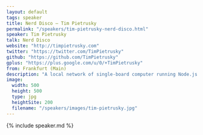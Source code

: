 ```yaml
---
layout: default
tags: speaker
title: Nerd Disco – Tim Pietrusky
permalink: "/speakers/tim-pietrusky-nerd-disco.html"
speaker: Tim Pietrusky
talk: Nerd Disco
website: "http://timpietrusky.com"
twitter: "https://twitter.com/TimPietrusky"
github: "https://github.com/TimPietrusky"
gplus: "https://plus.google.com/u/0/+TimPietrusky"
from: Frankfurt (Main)
description: "A local network of single-board computer running Node.js & providing an API to control different kind of devices: LED tower, LED displays & more. This network is dominated by one main computer & a web app running on Angular.js in the browser. Live Demo: Web App + Web Audio API + SoundCloud + Network of Devices = NERD DISCO!"
image:
  width: 500
  height: 500
  type: jpg
  heightSite: 200
  filename: "/speakers/images/tim-pietrusky.jpg"
---
```


{% include speaker.md %}
